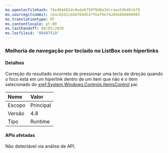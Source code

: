 ```yaml
---
ms.openlocfilehash: 74e40a682dc0ede6750f9d0a3dccaee5db48cb79
ms.sourcegitcommit: cbacb5d2cebbf044547f6af6e74a9de866800985
ms.translationtype: MT
ms.contentlocale: pt-BR
ms.lasthandoff: 09/05/2020
ms.locfileid: "89497519"
---
```

### <a name="keyboard-navigation-improvement-in-listbox-with-hyperlinks"></a>Melhoria de navegação por teclado no ListBox com hiperlinks

#### <a name="details"></a>Detalhes

Correção do resultado incorreto de pressionar uma tecla de direção quando o foco está em um hiperlink dentro de um item que não é o item selecionado do <xref:System.Windows.Controls.ItemsControl> pai.

| Nome    | Valor       |
|:--------|:------------|
| Escopo   |Principal|
|Versão|4.8|
|Tipo|Runtime|

#### <a name="affected-apis"></a>APIs afetadas

Não detectável via análise de API.

<!--

#### Affected APIs

Not detectable via API analysis.

-->
